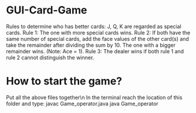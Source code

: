 # GUI-Card-Game

Rules to determine who has better cards:
J, Q, K are regarded as special cards.
Rule 1: The one with more special cards wins.
Rule 2: If both have the same number of special cards, add the face values of the other card(s) and take the remainder after dividing the sum by 10. The one with a bigger remainder wins. (Note: Ace = 1).
Rule 3: The dealer wins if both rule 1 and rule 2 cannot distinguish the winner.


# How to start the game?
Put all the above files together\n
In the terminal reach the location of this folder and type:
javac Game_operator.java
java Game_operator

